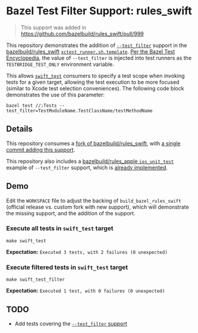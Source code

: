 # Bazel Test Filter Support: rules_swift

> This support was added in https://github.com/bazelbuild/rules_swift/pull/999

This repository demonstrates the addition of [`--test_filter`](https://bazel.build/docs/user-manual#test-filter) support in the [bazelbuild/rules_swift](https://github.com/bazelbuild/rules_swift) [`xctest_runner.sh.template`](https://github.com/bazelbuild/rules_swift/blob/a4f17129f052062bc3084d56b9f25c8b51b855f9/tools/xctest_runner/xctest_runner.sh.template#L57). [Per the Bazel Test Encyclopedia](https://bazel.build/reference/test-encyclopedia), the value of `--test_filter` is injected into test runners as the `TESTBRIDGE_TEST_ONLY` environment variable.

This allows [`swift_test`](https://github.com/bazelbuild/rules_swift/blob/master/doc/rules.md#swift_test) consumers to specify a test scope when invoking tests for a given target, allowing the test execution to be more focused (similar to Xcode test selection conveniences). The following code block demonstrates the use of this parameter:
```
bazel test //:Tests --test_filter=TestModuleName.TestClassName/testMethodName
```

## Details

This repository consumes a [fork of bazelbuild/rules_swift](https://github.com/cwybro/rules_swift), with [a single commit adding this support](https://github.com/cwybro/rules_swift/commit/48ebc62c7cd83d3ddc1a1f0b79c4f245175eda15).

This repository also includes a [bazelbuild/rules_apple `ios_unit_test`](https://github.com/bazelbuild/rules_apple/blob/master/doc/rules-ios.md#ios_unit_test) example of `--test_filter` support, which is [already implemented](https://github.com/bazelbuild/rules_apple/blob/5b8217613aa1ef4d889477d036590979858dbf4e/apple/testing/default_runner/ios_test_runner.template.sh#L144).

## Demo

Edit the `WORKSPACE` file to adjust the backing of `build_bazel_rules_swift` (official release vs. custom fork with new support), which will demonstrate the missing support, and the addition of the support.

### Execute all tests in `swift_test` target

```
make swift_test
```

**Expectation:** `Executed 3 tests, with 2 failures (0 unexpected)`

### Execute filtered tests in `swift_test` target

```
make swift_test_filter
```

**Expectation:** `Executed 1 test, with 0 failures (0 unexpected)`

## TODO

- Add tests covering the [`--test_filter` support](https://github.com/cwybro/rules_swift/commit/48ebc62c7cd83d3ddc1a1f0b79c4f245175eda15)

